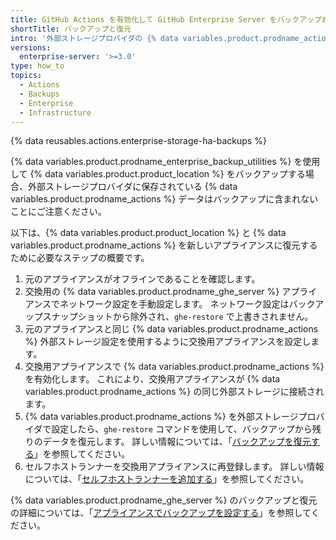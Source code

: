```yaml
---
title: GitHub Actions を有効化して GitHub Enterprise Server をバックアップおよび復元する
shortTitle: バックアップと復元
intro: '外部ストレージプロバイダの {% data variables.product.prodname_actions %} データは、通常の {% data variables.product.prodname_ghe_server %} バックアップに含まれていないため、個別にバックアップする必要があります。'
versions:
  enterprise-server: '>=3.0'
type: how_to
topics:
  - Actions
  - Backups
  - Enterprise
  - Infrastructure
---
```


{% data reusables.actions.enterprise-storage-ha-backups %}

{% data variables.product.prodname_enterprise_backup_utilities %} を使用して {% data variables.product.product_location %} をバックアップする場合、外部ストレージプロバイダに保存されている {% data variables.product.prodname_actions %} データはバックアップに含まれないことにご注意ください。

以下は、{% data variables.product.product_location %} と {% data variables.product.prodname_actions %} を新しいアプライアンスに復元するために必要なステップの概要です。

1. 元のアプライアンスがオフラインであることを確認します。
1. 交換用の {% data variables.product.prodname_ghe_server %} アプライアンスでネットワーク設定を手動設定します。 ネットワーク設定はバックアップスナップショットから除外され、`ghe-restore` で上書きされません。
1. 元のアプライアンスと同じ {% data variables.product.prodname_actions %} 外部ストレージ設定を使用するように交換用アプライアンスを設定します。
1. 交換用アプライアンスで {% data variables.product.prodname_actions %} を有効化します。 これにより、交換用アプライアンスが {% data variables.product.prodname_actions %} の同じ外部ストレージに接続されます。
1. {% data variables.product.prodname_actions %} を外部ストレージプロバイダで設定したら、`ghe-restore` コマンドを使用して、バックアップから残りのデータを復元します。 詳しい情報については、「[バックアップを復元する](/admin/configuration/configuring-backups-on-your-appliance#restoring-a-backup)」を参照してください。
1. セルフホストランナーを交換用アプライアンスに再登録します。 詳しい情報については、「[セルフホストランナーを追加する](/actions/hosting-your-own-runners/adding-self-hosted-runners)」を参照してください。

{% data variables.product.prodname_ghe_server %} のバックアップと復元の詳細については、「[アプライアンスでバックアップを設定する](/admin/configuration/configuring-backups-on-your-appliance)」を参照してください。
